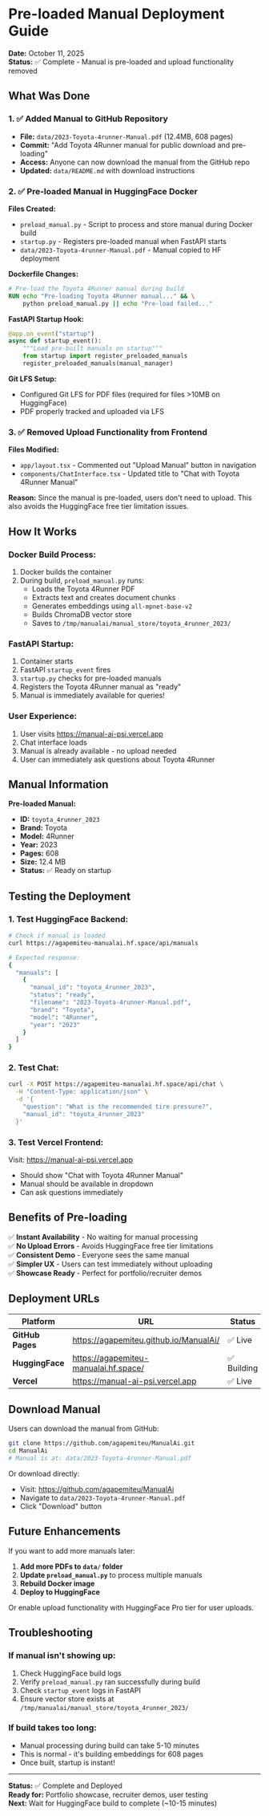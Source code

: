 # Pre-loaded Manual Deployment Guide

**Date:** October 11, 2025  
**Status:** ✅ Complete - Manual is pre-loaded and upload functionality removed

## What Was Done

### 1. ✅ Added Manual to GitHub Repository
- **File:** `data/2023-Toyota-4runner-Manual.pdf` (12.4MB, 608 pages)
- **Commit:** "Add Toyota 4Runner manual for public download and pre-loading"
- **Access:** Anyone can now download the manual from the GitHub repo
- **Updated:** `data/README.md` with download instructions

### 2. ✅ Pre-loaded Manual in HuggingFace Docker
**Files Created:**
- `preload_manual.py` - Script to process and store manual during Docker build
- `startup.py` - Registers pre-loaded manual when FastAPI starts
- `data/2023-Toyota-4runner-Manual.pdf` - Manual copied to HF deployment

**Dockerfile Changes:**
```dockerfile
# Pre-load the Toyota 4Runner manual during build
RUN echo "Pre-loading Toyota 4Runner manual..." && \
    python preload_manual.py || echo "Pre-load failed..."
```

**FastAPI Startup Hook:**
```python
@app.on_event("startup")
async def startup_event():
    """Load pre-built manuals on startup"""
    from startup import register_preloaded_manuals
    register_preloaded_manuals(manual_manager)
```

**Git LFS Setup:**
- Configured Git LFS for PDF files (required for files >10MB on HuggingFace)
- PDF properly tracked and uploaded via LFS

### 3. ✅ Removed Upload Functionality from Frontend
**Files Modified:**
- `app/layout.tsx` - Commented out "Upload Manual" button in navigation
- `components/ChatInterface.tsx` - Updated title to "Chat with Toyota 4Runner Manual"

**Reason:** Since the manual is pre-loaded, users don't need to upload. This also avoids the HuggingFace free tier limitation issues.

## How It Works

### Docker Build Process:
1. Docker builds the container
2. During build, `preload_manual.py` runs:
   - Loads the Toyota 4Runner PDF
   - Extracts text and creates document chunks
   - Generates embeddings using `all-mpnet-base-v2`
   - Builds ChromaDB vector store
   - Saves to `/tmp/manualai/manual_store/toyota_4runner_2023/`

### FastAPI Startup:
1. Container starts
2. FastAPI `startup_event` fires
3. `startup.py` checks for pre-loaded manuals
4. Registers the Toyota 4Runner manual as "ready"
5. Manual is immediately available for queries!

### User Experience:
1. User visits https://manual-ai-psi.vercel.app
2. Chat interface loads
3. Manual is already available - no upload needed
4. User can immediately ask questions about Toyota 4Runner

## Manual Information

**Pre-loaded Manual:**
- **ID:** `toyota_4runner_2023`
- **Brand:** Toyota
- **Model:** 4Runner  
- **Year:** 2023
- **Pages:** 608
- **Size:** 12.4 MB
- **Status:** ✅ Ready on startup

## Testing the Deployment

### 1. Test HuggingFace Backend:
```bash
# Check if manual is loaded
curl https://agapemiteu-manualai.hf.space/api/manuals

# Expected response:
{
  "manuals": [
    {
      "manual_id": "toyota_4runner_2023",
      "status": "ready",
      "filename": "2023-Toyota-4runner-Manual.pdf",
      "brand": "Toyota",
      "model": "4Runner",
      "year": "2023"
    }
  ]
}
```

### 2. Test Chat:
```bash
curl -X POST https://agapemiteu-manualai.hf.space/api/chat \
  -H "Content-Type: application/json" \
  -d '{
    "question": "What is the recommended tire pressure?",
    "manual_id": "toyota_4runner_2023"
  }'
```

### 3. Test Vercel Frontend:
Visit: https://manual-ai-psi.vercel.app
- Should show "Chat with Toyota 4Runner Manual"
- Manual should be available in dropdown
- Can ask questions immediately

## Benefits of Pre-loading

✅ **Instant Availability** - No waiting for manual processing  
✅ **No Upload Errors** - Avoids HuggingFace free tier limitations  
✅ **Consistent Demo** - Everyone sees the same manual  
✅ **Simpler UX** - Users can test immediately without uploading  
✅ **Showcase Ready** - Perfect for portfolio/recruiter demos  

## Deployment URLs

| Platform | URL | Status |
|----------|-----|--------|
| **GitHub Pages** | https://agapemiteu.github.io/ManualAi/ | ✅ Live |
| **HuggingFace** | https://agapemiteu-manualai.hf.space/ | ✅ Building |
| **Vercel** | https://manual-ai-psi.vercel.app | ✅ Live |

## Download Manual

Users can download the manual from GitHub:
```bash
git clone https://github.com/agapemiteu/ManualAi.git
cd ManualAi
# Manual is at: data/2023-Toyota-4runner-Manual.pdf
```

Or download directly:
- Visit: https://github.com/agapemiteu/ManualAi
- Navigate to `data/2023-Toyota-4runner-Manual.pdf`
- Click "Download" button

## Future Enhancements

If you want to add more manuals later:

1. **Add more PDFs to `data/` folder**
2. **Update `preload_manual.py`** to process multiple manuals
3. **Rebuild Docker image**
4. **Deploy to HuggingFace**

Or enable upload functionality with HuggingFace Pro tier for user uploads.

## Troubleshooting

### If manual isn't showing up:
1. Check HuggingFace build logs
2. Verify `preload_manual.py` ran successfully during build
3. Check `startup_event` logs in FastAPI
4. Ensure vector store exists at `/tmp/manualai/manual_store/toyota_4runner_2023/`

### If build takes too long:
- Manual processing during build can take 5-10 minutes
- This is normal - it's building embeddings for 608 pages
- Once built, startup is instant!

---
**Status:** ✅ Complete and Deployed  
**Ready for:** Portfolio showcase, recruiter demos, user testing  
**Next:** Wait for HuggingFace build to complete (~10-15 minutes)
